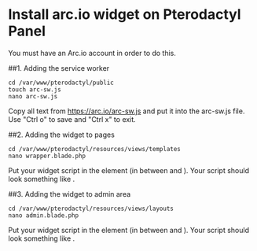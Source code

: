 # Install arc.io widget on Pterodactyl Panel
You must have an Arc.io account in order to do this.

##1. Adding the service worker
```
cd /var/www/pterodactyl/public
touch arc-sw.js
nano arc-sw.js
```
Copy all text from https://arc.io/arc-sw.js and put it into the arc-sw.js file.
Use "Ctrl o" to save and "Ctrl x" to exit.

##2. Adding the widget to pages
```
cd /var/www/pterodactyl/resources/views/templates
nano wrapper.blade.php
```
Put your widget script in the <head> element (in between <head> and </head>).
Your script should look something like <script async src="https://arc.io/widget.min.js#MyArcScript"></script>.

##3. Adding the widget to admin area
```
cd /var/www/pterodactyl/resources/views/layouts
nano admin.blade.php
```
Put your widget script in the <head> element (in between <head> and </head>).
Your script should look something like <script async src="https://arc.io/widget.min.js#MyArcScript"></script>.

